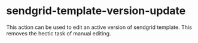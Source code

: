 # sendgrid-template-version-update

This action can be used to edit an active version of sendgrid template. This removes the hectic task of manual editing.